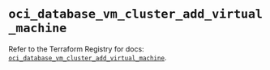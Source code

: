 # `oci_database_vm_cluster_add_virtual_machine`

Refer to the Terraform Registry for docs: [`oci_database_vm_cluster_add_virtual_machine`](https://registry.terraform.io/providers/hashicorp/oci/7.19.0/docs/resources/database_vm_cluster_add_virtual_machine).
